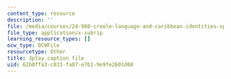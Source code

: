 ```yaml
---
content_type: resource
description: ''
file: /media/courses/24-908-creole-language-and-caribbean-identities-spring-2017/62b0ffa3c831fa87e7b19e9fe2601d68_3WrHSdaC9-A.srt
file_type: application/x-subrip
learning_resource_types: []
ocw_type: OCWFile
resourcetype: Other
title: 3play caption file
uid: 62b0ffa3-c831-fa87-e7b1-9e9fe2601d68
---
```

